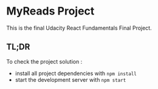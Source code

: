 # MyReads Project

This is the final Udacity React Fundamentals Final Project.


## TL;DR

To check the project solution :

* install all project dependencies with `npm install`
* start the development server with `npm start`

